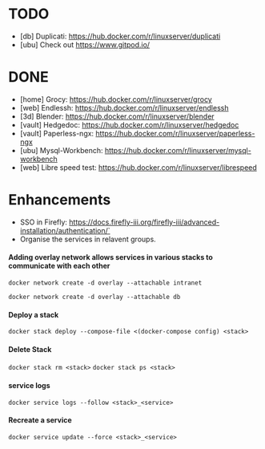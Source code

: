 
# TODO
- [db] Duplicati: https://hub.docker.com/r/linuxserver/duplicati
- [ubu] Check out https://www.gitpod.io/

# DONE
- [home] Grocy: https://hub.docker.com/r/linuxserver/grocy
- [web] Endlessh: https://hub.docker.com/r/linuxserver/endlessh
- [3d] Blender: https://hub.docker.com/r/linuxserver/blender
- [vault] Hedgedoc: https://hub.docker.com/r/linuxserver/hedgedoc
- [vault] Paperless-ngx: https://hub.docker.com/r/linuxserver/paperless-ngx
- [ubu] Mysql-Workbench: https://hub.docker.com/r/linuxserver/mysql-workbench
- [web] Libre speed test: https://hub.docker.com/r/linuxserver/librespeed



# Enhancements
- SSO in Firefly: https://docs.firefly-iii.org/firefly-iii/advanced-installation/authentication/`
- Organise the services in relavent groups.


#### Adding overlay network allows services in various stacks to communicate with each other
```docker network create -d overlay --attachable intranet```

```docker network create -d overlay --attachable db```
#### Deploy a stack
```docker stack deploy --compose-file <(docker-compose config) <stack>```
#### Delete Stack
```docker stack rm <stack>```
```docker stack ps <stack>```
#### service logs
```docker service logs --follow <stack>_<service>```
#### Recreate a service
`docker service update --force <stack>_<service>`
